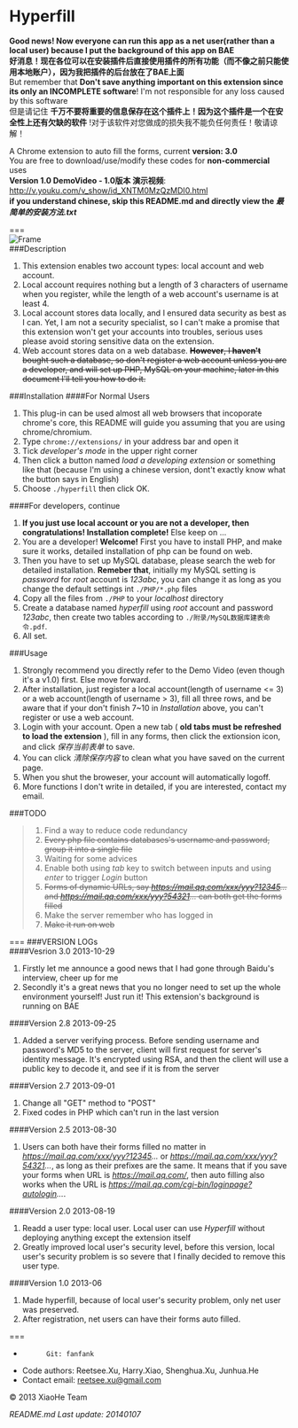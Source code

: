 Hyperfill
=========
__Good news! Now everyone can run this app as a net user(rather than a local user) because I put the background of this app on BAE__    
__好消息！现在各位可以在安装插件后直接使用插件的所有功能（而不像之前只能使用本地账户），因为我把插件的后台放在了BAE上面__    
But remember that __Don't save anything important on this extension since its only an INCOMPLETE software__! I'm not responsible for any loss caused by this software   
但是请记住 __千万不要将重要的信息保存在这个插件上！因为这个插件是一个在安全性上还有欠缺的软件__ !对于该软件对您做成的损失我不能负任何责任！敬请谅解！

A Chrome extension to auto fill the forms, current __version: 3.0__  
You are free to download/use/modify these codes for __non-commercial__ uses  
__Version 1.0 DemoVideo - 1.0版本 演示视频__: http://v.youku.com/v_show/id_XNTM0MzQzMDI0.html  
__if you understand chinese, skip this README.md and directly view the *最简单的安装方法.txt*__   

===  
![Frame](https://raw.github.com/fanfank/Hyperfill/master/%E9%99%84%E5%BD%95/screenshots/hyperfill_frame.png)  
###Description
1. This extension enables two account types: local account and web account.
2. Local account requires nothing but a length of 3 characters of username when you register, while the length of a 
web account's username is at least 4.
3. Local account stores data locally, and I ensured data security as best as I can. Yet, I am not a security specialist,
so I can't make a promise that this extension won't get your accounts into troubles, serious uses please avoid storing 
sensitive data on the extension.
4. Web account stores data on a web database. <del>__However__, I __haven't__ bought such a database, so don't register a web account unless you are a developer, and will set up PHP, MySQL on your machine, later in this document I'll tell you 
how to do it.</del>

###Installation
####For Normal Users    
1. This plug-in can be used almost all web browsers that incoporate chrome's core, this README will guide you 
assuming that you are using chrome/chromium.
2. Type `chrome://extensions/` in your address bar and open it
3. Tick *developer's mode* in the upper right corner
4. Then click a button named *load a developing extension* or something like that (because I'm using a chinese version, 
dont't exactly know what the button says in English)
5. Choose `./hyperfill` then click OK.    

####For developers, continue    
1. __If you just use local account or you are not a developer, then congratulations! Installation complete!__ 
Else keep on ...
2. You are a developer! __Welcome!__ First you have to install PHP, and make sure it works, detailed installation of php 
can be found on web.
3. Then you have to set up MySQL database, please search the web for detailed installation. __Remeber that__, initially my
MySQL setting is *password* for *root* account is *123abc*, you can change it as long as you change the default settings 
int `./PHP/*.php` files
4. Copy all the files from `./PHP` to your *localhost* directory
5. Create a database named *hyperfill* using *root* account and password *123abc*, then create two tables according to 
`./附录/MySQL数据库建表命令.pdf`.
6. All set. 

###Usage
1. Strongly recommend you directly refer to the Demo Video (even though it's a v1.0) first. Else move forward.
2. After installation, just register a local account(length of username <= 3) or a web account(length of username > 3), 
fill all three rows, and be aware that if your don't finish 7~10 in *Installation* above, you can't register or use a web account.
3. Login with your account. Open a new tab ( __old tabs must be refreshed to load the extension__ ), fill in any forms, 
then click the extionsion icon, and click *保存当前表单* to save.
4. You can click *清除保存内容* to clean what you have saved on the current page.
5. When you shut the broweser, your account will automatically logoff.
6. More functions I don't write in detailed, if you are interested, contact my email.

###TODO
> 1. Find a way to reduce code redundancy
> 2. ~~Every php file contains databases's username and password, group it into a single file~~
> 3. Waiting for some advices
> 4. Enable both using *tab* key to switch between inputs and using *enter* to trigger *Login* button
> 5. ~~Forms of dynamic URLs, say *https://mail.qq.com/xxx/yyy?12345...* and *https://mail.qq.com/xxx/yyy?54321...* can both get the forms filled~~
> 6. Make the server remember who has logged in
> 7. ~~Make it run on web~~

===
###VERSION LOGs    
####Vesrion 3.0 2013-10-29    
1. Firstly let me announce a good news that I had gone through Baidu's interview, cheer up for me    
2. Secondly it's a great news that you no longer need to set up the whole environment yourself! Just run it! This extension's background is running on BAE   
     
####Version 2.8 2013-09-25    
1. Added a server verifying process. Before sending username and password's MD5 to the server, client will first request
 for server's identity message. It's encrypted using RSA, and then the client will use a public key to decode it, and see
 if it is from the server
    
####Version 2.7 2013-09-01
1. Change all "GET" method to "POST"
2. Fixed codes in PHP which can't run in the last version
    
####Version 2.5 2013-08-30
1. Users can both have their forms filled no matter in *https://mail.qq.com/xxx/yyy?12345...* or
*https://mail.qq.com/xxx/yyy?54321...*, as long as their prefixes are the same. It means that if you save your forms
when URL is *https://mail.qq.com/*, then auto filling also works when the URL is 
*https://mail.qq.com/cgi-bin/loginpage?autologin...*.    

####Version 2.0 2013-08-19
1. Readd a user type: local user. Local user can use *Hyperfill* without deploying anything except the extension itself
2. Greatly improved local user's security level, before this version, local user's security problem is so severe that I
finally decided to remove this user type.  

####Version 1.0 2013-06
1. Made hyperfill, because of local user's security problem, only net user was preserved.
2. After registration, net users can have their forms auto filled.    

===     
+           Git: fanfank
+   Code authors: Reetsee.Xu, Harry.Xiao, Shenghua.Xu, Junhua.He
+ Contact email: reetsee.xu@gmail.com    

<div class = "footer">
    &copy; 2013 XiaoHe Team
</div>

*README.md Last update: 20140107*

